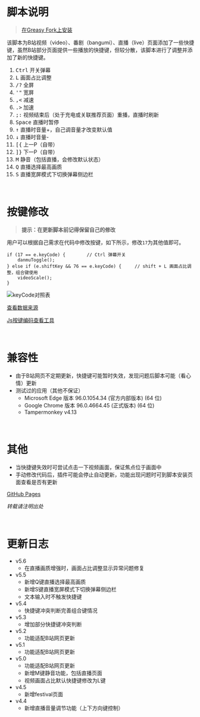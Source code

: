 # 脚本说明

> [在Greasy Fork上安装](https://greasyfork.org/zh-CN/scripts/436274)

该脚本为B站视频（video）、番剧（bangumi）、直播（live）页面添加了一些快捷键，虽然B站部分页面提供一些播放的快捷键，但较分散，该脚本进行了调整并添加了新的快捷键。
1. <kbd>Ctrl</kbd> 开关弹幕
2. <kbd>L</kbd> 画面占比调整
3. <kbd>/?</kbd> 全屏
4. <kbd>'"</kbd> 宽屏
5. <kbd>,<</kbd> 减速
6. <kbd>.></kbd> 加速
7. <kbd>;:</kbd> 视频结束后（处于充电或关联推荐页面）重播，直播时刷新
8. <kbd>Space</kbd> 直播时暂停
9. <kbd>↑</kbd> 直播时音量+，自己调音量才改变默认值
10. <kbd>↓</kbd> 直播时音量-
11. <kbd>[{</kbd> 上一P（自带）
12. <kbd>]}</kbd> 下一P（自带）
13. <kbd>M</kbd> 静音（包括直播，会修改默认状态）
14. <kbd>Q</kbd> 直播选择最高画质
14. <kbd>S</kbd> 直播宽屏模式下切换弹幕侧边栏

<br/> 

# 按键修改
> __提示：在更新脚本前记得保留自己的修改__

用户可以根据自己需求在代码中修改按键，如下所示，修改`17`为其他值即可。
```
if (17 == e.keyCode) {        // Ctrl 弹幕开关
	danmuToggle();
} else if (e.shiftKey && 76 == e.keyCode) {		// shift + L 画面占比调整，组合键使用
    videoScale();
}
```
![keyCode对照表](https://riveryale.github.io/Userscripts/assets/pic/BilibiliShortcut/keyCode.png)  

[查看数据来源](http://www.phpweblog.net/kiyone/archive/2007/04/19/1138.html)

[Js按键编码查看工具](https://www.toptal.com/developers/keycode)

<br/>

# 兼容性
- 由于B站网页不定期更新，快捷键可能暂时失效，发现问题后脚本可能（看心情）更新
- 测试过的应用（其他不保证）
  - Microsoft Edge 版本 96.0.1054.34 (官方内部版本) (64 位)
  - Google Chrome 版本 96.0.4664.45 (正式版本) (64 位)
  - Tampermonkey v4.13

<br/>

# 其他
- 当快捷键失效时可尝试点击一下视频画面，保证焦点位于画面中
- 手动修改代码后，插件可能会停止自动更新，功能出现问题时可到脚本安装页面查看是否有更新

[GitHub Pages](https://riveryale.github.io/Userscripts/)

_转载请注明出处_

<br/>

# 更新日志
- v5.6
  - 在直播画质增强时，画面占比调整显示异常问题修复
- v5.5
  - 新增Q键直播选择最高画质
  - 新增S键直播宽屏模式下切换弹幕侧边栏
  - 文本输入时不触发快捷键
- v5.4
  - 快捷键冲突判断完善组合键情况
- v5.3
  - 增加部分快捷键冲突判断
- v5.2
  - 功能适配B站网页更新
- v5.1
  - 功能适配B站网页更新
- v5.0
  - 功能适配B站网页更新
  - 新增M键静音功能，包括直播页面
  - 视频画面占比默认快捷键修改为L键
- v4.5
  - 新增festival页面
- v4.4
  - 新增直播音量调节功能（上下方向键控制）